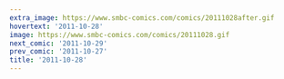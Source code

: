 ```yaml
---
extra_image: https://www.smbc-comics.com/comics/20111028after.gif
hovertext: '2011-10-28'
image: https://www.smbc-comics.com/comics/20111028.gif
next_comic: '2011-10-29'
prev_comic: '2011-10-27'
title: '2011-10-28'
---
```


